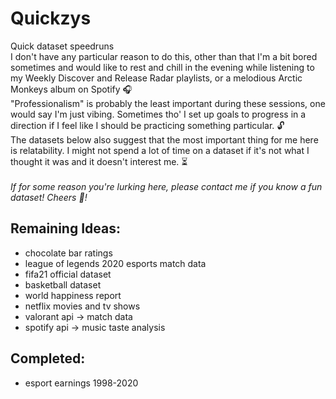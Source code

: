 # Quickzys
Quick dataset speedruns
<br>
I don't have any particular reason to do this, other than that I'm a bit bored sometimes and would like to rest and chill in the evening while listening to my Weekly Discover and Release Radar playlists, or a melodious Arctic Monkeys album on Spotify :headphones:  <br>
"Professionalism" is probably the least important during these sessions, one would say I'm just vibing. Sometimes tho' I set up goals to progress in a direction if I feel like I should be practicing something particular. :unlock: <br>
The datasets below also suggest that the most important thing for me here is relatability. I might not spend a lot of time on a dataset if it's not what I thought it was and it doesn't interest me. :hourglass_flowing_sand: <br>
<br>
*If for some reason you're lurking here, please contact me if you know a fun dataset! Cheers :clinking_glasses:!*

## Remaining Ideas:
- chocolate bar ratings
- league of legends 2020 esports match data
- fifa21 official dataset
- basketball dataset
- world happiness report 
- netflix movies and tv shows
- valorant api -> match data
- spotify api -> music taste analysis

## Completed: 
- esport earnings 1998-2020
